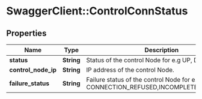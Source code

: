 # SwaggerClient::ControlConnStatus

## Properties
Name | Type | Description | Notes
------------ | ------------- | ------------- | -------------
**status** | **String** | Status of the control Node for e.g  UP, DOWN. | [optional] 
**control_node_ip** | **String** | IP address of the control Node. | [optional] 
**failure_status** | **String** | Failure status of the control Node for e.g CONNECTION_REFUSED,INCOMPLETE_HOST_CERT. | [optional] 


